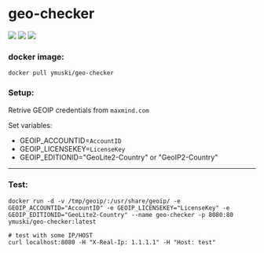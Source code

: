 # geo-checker
[![](https://img.shields.io/docker/cloud/build/ymuski/geo-checker?style=flat-square)](https://hub.docker.com/r/ymuski/geo-checker)
[![](https://img.shields.io/docker/cloud/automated/ymuski/geo-checker?style=flat-square)](https://hub.docker.com/r/ymuski/geo-checker)
[![](https://img.shields.io/docker/pulls/ymuski/geo-checker?style=flat-square)](https://hub.docker.com/r/ymuski/geo-checker)

### docker image:
```shell
docker pull ymuski/geo-checker
```

### Setup:
Retrive GEOIP credentials from `maxmind.com`

Set variables:

 - GEOIP_ACCOUNTID=`AccountID`
 - GEOIP_LICENSEKEY=`LicenseKey`
 - GEOIP_EDITIONID="GeoLite2-Country" or "GeoIP2-Country"

---
### Test:
```shell
docker run -d -v /tmp/geoip/:/usr/share/geoip/ -e GEOIP_ACCOUNTID="AccountID" -e GEOIP_LICENSEKEY="LicenseKey" -e GEOIP_EDITIONID="GeoLite2-Country" --name geo-checker -p 8080:80 ymuski/geo-checker:latest

# test with some IP/HOST
curl localhost:8080 -H "X-Real-Ip: 1.1.1.1" -H "Host: test"
```
